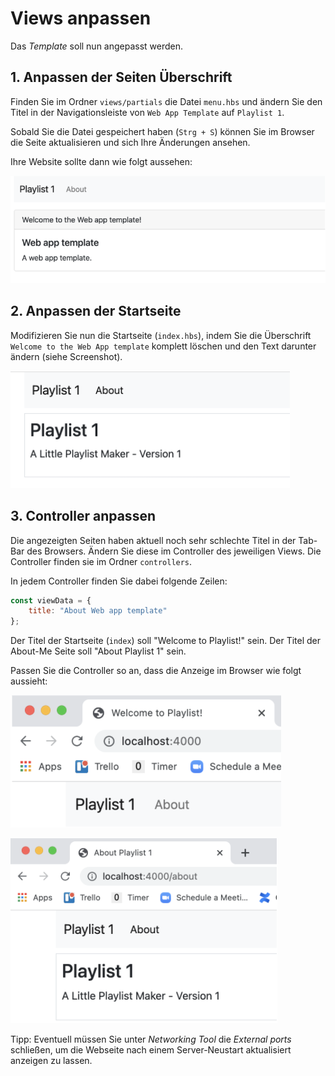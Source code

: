 # Views anpassen

Das *Template* soll nun angepasst werden.

## 1. Anpassen der Seiten Überschrift

Finden Sie im Ordner `views/partials` die Datei `menu.hbs` und ändern Sie den Titel in der Navigationsleiste von `Web App Template` auf `Playlist 1`.

Sobald Sie die Datei gespeichert haben (`Strg + S`) können Sie im Browser die Seite aktualisieren und sich Ihre Änderungen ansehen.

Ihre Website sollte dann wie folgt aussehen:

![img.png](img/Anpassung_01.png)

## 2. Anpassen der Startseite

Modifizieren Sie nun die Startseite (`index.hbs`), indem Sie die Überschrift `Welcome to the Web App template` komplett löschen und den Text darunter ändern (siehe Screenshot).

![img.png](img/Anpassung_02.png)

## 3. Controller anpassen

Die angezeigten Seiten haben aktuell noch sehr schlechte Titel in der Tab-Bar des Browsers.
Ändern Sie diese im Controller des jeweiligen Views. Die Controller finden sie im Ordner `controllers`.

In jedem Controller finden Sie dabei folgende Zeilen:

```js
const viewData = {
	title: "About Web app template"
};
```

Der Titel der Startseite (`index`) soll "Welcome to Playlist!"  sein.  Der Titel der About-Me Seite soll "About Playlist 1" sein.

Passen Sie die Controller so an, dass die Anzeige im Browser wie folgt aussieht:

![img.png](img/Anpassung_03.png)

![img.png](img/Anpassung_04.png)

Tipp: Eventuell müssen Sie unter *Networking Tool* die *External ports* schließen, um die Webseite nach einem Server-Neustart aktualisiert anzeigen zu lassen.
